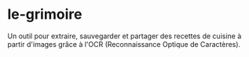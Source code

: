 # le-grimoire
Un outil pour extraire, sauvegarder et partager des recettes de cuisine à partir d'images grâce à l'OCR (Reconnaissance Optique de Caractères).
